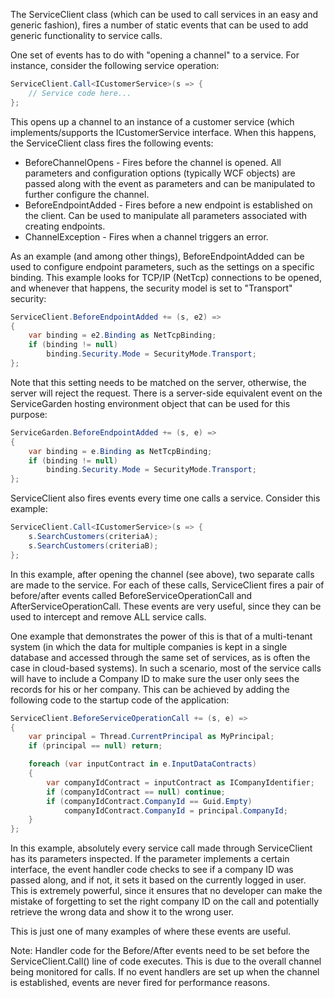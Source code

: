 The ServiceClient class (which can be used to call services in an easy and generic fashion), fires a number of static events that can be used to add generic functionality to service calls.

One set of events has to do with "opening a channel" to a service. For instance, consider the following service operation:

```c#
ServiceClient.Call<ICustomerService>(s => {
    // Service code here...
};
```

This opens up a channel to an instance of a customer service (which implements/supports the ICustomerService interface. When this happens, the ServiceClient class fires the following events:

* BeforeChannelOpens - Fires before the channel is opened. All parameters and configuration options (typically WCF objects) are passed along with the event as parameters and can be manipulated to further configure the channel.
* BeforeEndpointAdded - Fires before a new endpoint is established on the client. Can be used to manipulate all parameters associated with creating endpoints.
* ChannelException - Fires when a channel triggers an error.

As an example (and among other things), BeforeEndpointAdded can be used to configure endpoint parameters, such as the settings on a specific binding. This example looks for TCP/IP (NetTcp) connections to be opened, and whenever that happens, the security model is set to "Transport" security:

```c#
ServiceClient.BeforeEndpointAdded += (s, e2) =>
{
    var binding = e2.Binding as NetTcpBinding;
    if (binding != null)
        binding.Security.Mode = SecurityMode.Transport;
};
```

Note that this setting needs to be matched on the server, otherwise, the server will reject the request. There is a server-side equivalent event on the ServiceGarden hosting environment object that can be used for this purpose:

```c#
ServiceGarden.BeforeEndpointAdded += (s, e) =>
{
    var binding = e.Binding as NetTcpBinding;
    if (binding != null)
        binding.Security.Mode = SecurityMode.Transport;
};
```

ServiceClient also fires events every time one calls a service. Consider this example:

```c#
ServiceClient.Call<ICustomerService>(s => {
    s.SearchCustomers(criteriaA);
    s.SearchCustomers(criteriaB);
};
```

In this example, after opening the channel (see above), two separate calls are made to the service. For each of these calls, ServiceClient fires a pair of before/after events called BeforeServiceOperationCall and AfterServiceOperationCall. These events are very useful, since they can be used to intercept and remove ALL service calls.

One example that demonstrates the power of this is that of a multi-tenant system (in which the data for multiple companies is kept in a single database and accessed through the same set of services, as is often the case in cloud-based systems). In such a scenario, most of the service calls will have to include a Company ID to make sure the user only sees the records for his or her company. This can be achieved by adding the following code to the startup code of the application:

```c#
ServiceClient.BeforeServiceOperationCall += (s, e) =>
{
    var principal = Thread.CurrentPrincipal as MyPrincipal;
    if (principal == null) return;

    foreach (var inputContract in e.InputDataContracts)
    {
        var companyIdContract = inputContract as ICompanyIdentifier;
        if (companyIdContract == null) continue;
        if (companyIdContract.CompanyId == Guid.Empty)
            companyIdContract.CompanyId = principal.CompanyId;
    }
};
```

In this example, absolutely every service call made through ServiceClient has its parameters inspected. If the parameter implements a certain interface, the event handler code checks to see if a company ID was passed along, and if not, it sets it based on the currently logged in user. This is extremely powerful, since it ensures that no developer can make the mistake of forgetting to set the right company ID on the call and potentially retrieve the wrong data and show it to the wrong user.

This is just one of many examples of where these events are useful.

Note: Handler code for the Before/After events need to be set before the ServiceClient.Call() line of code executes. This is due to the overall channel being monitored for calls. If no event handlers are set up when the channel is established, events are never fired for performance reasons.